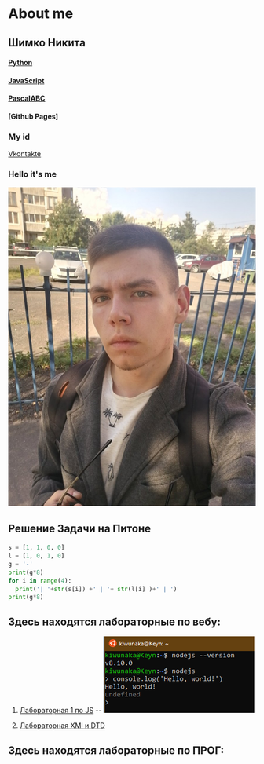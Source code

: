 # About me

## Шимко Никита
#### [Python](https://www.python.org)
#### [JavaScript](https://ru.wikipedia.org/wiki/JavaScript)
#### [PascalABC](http://pascalabc.net)
#### [Github Pages]
### My id
[Vkontakte](https://vk.com/kiwunaka)
### Hello it's me
![Кальян в радость, чай в сладость](калик.jpg "Фоточка")

## Решение Задачи на Питоне

```python
s = [1, 1, 0, 0]
l = [1, 0, 1, 0]
g = '-'
print(g*8)
for i in range(4):
  print('| '+str(s[i]) +' | '+ str(l[i] )+' | ')
print(g*8)
```

## Здесь находятся лабораторные по вебу:

1) [Лабораторная 1 по JS](https://github.com/NikitaSH999/webportfolio/blob/master/Screenshot_1.png) -- ![Лаба](Screenshot_1.png "Лаба")

2) [Лабораторная XMl и DTD](https://github.com/NikitaSH-herzen/labXML)
	
##	Здесь находятся лабораторные по ПРОГ:
